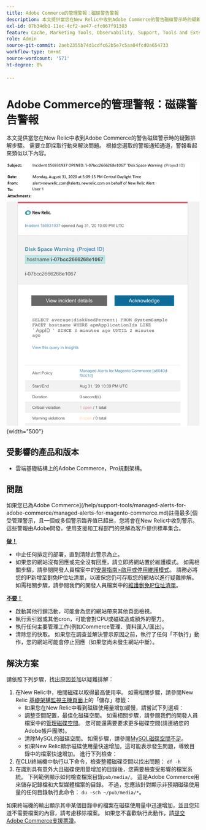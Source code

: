 ```yaml
---
title: Adobe Commerce的管理警報：磁碟警告警報
description: 本文提供當您在New Relic中收到Adobe Commerce的警告磁碟警示時的疑難排解步驟。 需要立即採取行動來解決問題。 根據您選取的警報通知通道，警報看起來類似以下內容。
exl-id: 07b34db1-11ec-4cf2-ae47-cfc067f91383
feature: Cache, Marketing Tools, Observability, Support, Tools and External Services
role: Admin
source-git-commit: 2aeb2355b74d1cdfc62b5e7c5aa04fcd0a654733
workflow-type: tm+mt
source-wordcount: '571'
ht-degree: 0%

---
```


# Adobe Commerce的管理警報：磁碟警告警報

本文提供當您在New Relic中收到Adobe Commerce的警告磁碟警示時的疑難排解步驟。 需要立即採取行動來解決問題。 根據您選取的警報通知通道，警報看起來類似以下內容。

![磁碟警告警示](assets/disk-warning-magento-managed.png){width="500"}

## 受影響的產品和版本

* 雲端基礎結構上的Adobe Commerce，Pro規劃架構。

## 問題

如果您已為Adobe Commerce](/help/support-tools/managed-alerts-for-adobe-commerce/managed-alerts-for-magento-commerce.md)註冊最多[個受管理警示，且一個或多個警示臨界值已超出，您將會在New Relic中收到警示。 這些警報由Adobe開發，使用支援和工程部門的見解為客戶提供標準集合。

<u> **做！** </u>

* 中止任何排定的部署，直到清除此警示為止。
* 如果您的網站沒有回應或完全沒有回應，請立即將網站置於維護模式。 如需相關步驟，請參閱開發人員檔案中的[安裝指南>啟用或停用維護模式](https://experienceleague.adobe.com/en/docs/commerce-operations/installation-guide/tutorials/maintenance-mode)。 請務必將您的IP新增至劐免IP位址清單，以確保您仍可存取您的網站以進行疑難排解。 如需相關步驟，請參閱我們的開發人員檔案中的[維護劐免IP位址清單](https://experienceleague.adobe.com/en/docs/commerce-operations/installation-guide/tutorials/maintenance-mode#instgde-cli-maint-exempt)。

<u> **不要！** </u>

* 啟動其他行銷活動，可能會為您的網站帶來其他頁面檢視。
* 執行索引器或其他cron，可能會對CPU或磁碟造成額外的壓力。
* 執行任何主要管理工作(例如Commerce管理、資料匯入/匯出)。
* 清除您的快取。 如果您在調查並解決警示原因之前，執行了任何「不執行」動作，您的網站可能會停止回應（如果您尚未發生網站中斷）。

## 解決方案

請依照下列步驟，找出原因並加以疑難排解：

1. 在New Relic中，檢閱磁碟以取得最高使用率。 如需相關步驟，請參閱New Relic [基礎架構監視主機頁面](https://docs.newrelic.com/docs/infrastructure/infrastructure-ui-pages/infra-hosts-ui-page/)上的「儲存」標籤：
   * 如果您在New Relic中看到磁碟使用量增加緩慢，請嘗試下列選項：
   * 調整空間配置，最佳化磁碟空間。 如需相關步驟，請參閱我們的開發人員檔案中的[管理磁碟空間](https://experienceleague.adobe.com/docs/commerce-cloud-service/user-guide/develop/storage/manage-disk-space.html)。 您可能還需要要求更多磁碟空間(請連絡您的Adobe帳戶團隊)。
   * 清除MySQL的磁碟空間。 如需步驟，請參閱[MySQL磁碟空間不足](/help/troubleshooting/database/mysql-disk-space-is-low-on-magento-commerce-cloud.md)。
   * 如果New Relic顯示磁碟使用量快速增加，這可能表示發生問題，導致目錄中的檔案快速增加。 進行下列檢查：
1. 在CLI/終端機中執行以下命令，檢查整體磁碟空間以找出問題： `df -h`
1. 在識別具有意外大且磁碟使用量增加的目錄後，您需要檢查受影響的檔案系統。 下列範例顯示如何檢查檔案目錄`pub/media/`。 這是Adobe Commerce用來儲存記錄檔和大型媒體檔案的目錄。 不過，您應該針對顯示非預期磁碟使用量的任何目錄執行此命令： `du -sch ~/pub/media/*`。

如果終端機的輸出顯示其中某個目錄中的檔案在磁碟使用量中迅速增加，並且您知道不需要檔案的內容，請考慮移除檔案。 如果您不喜歡執行此動作，請[提交Adobe Commerce支援票證](/help/help-center-guide/help-center/magento-help-center-user-guide.md#submit-ticket)。

